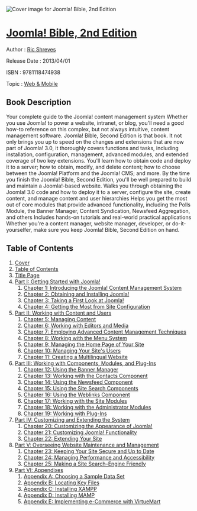 ![Cover image for Joomla! Bible, 2nd Edition](https://imgdetail.ebookreading.net/cover/cover/web_mobile/EB9781118474938.jpg)

[Joomla! Bible, 2nd Edition](https://ebookreading.net/view/book/Joomla%21+Bible%2C+2nd+Edition-EB9781118474938_1.html "Joomla! Bible, 2nd Edition")
====================================================================================================================

Author : [Ric Shreves](https://ebookreading.net/search/author/Ric+Shreves)

Release Date : 2013/04/01

ISBN : 9781118474938

Topic : [Web & Mobile](https://ebookreading.net/search/category/web-mobile)

Book Description
-----------------

Your complete guide to the Joomla! content management system
Whether you use Joomla! to power a website, intranet, or blog, you'll need a good how-to reference on this complex, but not always intuitive, content management software. Joomla! Bible, Second Edition is that book. It not only brings you up to speed on the changes and extensions that are now part of Joomla! 3.0, it thoroughly covers functions and tasks, including installation, configuration, management, advanced modules, and extended coverage of two key extensions.
You'll learn how to obtain code and deploy it to a server; how to obtain, modify, and delete content; how to choose between the Joomla! Platform and the Joomla! CMS; and more. By the time you finish the Joomla! Bible, Second Edition, you'll be well prepared to build and maintain a Joomla!-based website.
Walks you through obtaining the Joomla! 3.0 code and how to deploy it to a server, configure the site, create content, and manage content and user hierarchies
Helps you get the most out of core modules that provide advanced functionality, including the Polls Module, the Banner Manager, Content Syndication, Newsfeed Aggregation, and others
Includes hands-on tutorials and real-world practical applications
Whether you're a content manager, website manager, developer, or do-it-yourselfer, make sure you keep Joomla! Bible, Second Edition on hand.
              
Table of Contents
-----------------

1. [Cover](https://ebookreading.net/view/book/Joomla%21+Bible%2C+2nd+Edition-EB9781118474938_1.html)
1. [Table of Contents](https://ebookreading.net/view/book/Joomla%21+Bible%2C+2nd+Edition-EB9781118474938_2.html)
1. [Title Page](https://ebookreading.net/view/book/Joomla%21+Bible%2C+2nd+Edition-EB9781118474938_3.html)
1. [Part I: Getting Started with Joomla!](https://ebookreading.net/view/book/Joomla%21+Bible%2C+2nd+Edition-EB9781118474938_5.html)
    1. [Chapter 1: Introducing the Joomla! Content Management System](https://ebookreading.net/view/book/Joomla%21+Bible%2C+2nd+Edition-EB9781118474938_6.html)
    1. [Chapter 2: Obtaining and Installing Joomla!](https://ebookreading.net/view/book/Joomla%21+Bible%2C+2nd+Edition-EB9781118474938_7.html)
    1. [Chapter 3: Taking a First Look at Joomla!](https://ebookreading.net/view/book/Joomla%21+Bible%2C+2nd+Edition-EB9781118474938_8.html)
    1. [Chapter 4: Getting the Most from Site Configuration](https://ebookreading.net/view/book/Joomla%21+Bible%2C+2nd+Edition-EB9781118474938_9.html)
1. [Part II: Working with Content and Users](https://ebookreading.net/view/book/Joomla%21+Bible%2C+2nd+Edition-EB9781118474938_10.html)
    1. [Chapter 5: Managing Content](https://ebookreading.net/view/book/Joomla%21+Bible%2C+2nd+Edition-EB9781118474938_11.html)
    1. [Chapter 6: Working with Editors and Media](https://ebookreading.net/view/book/Joomla%21+Bible%2C+2nd+Edition-EB9781118474938_12.html)
    1. [Chapter 7: Employing Advanced Content Management Techniques](https://ebookreading.net/view/book/Joomla%21+Bible%2C+2nd+Edition-EB9781118474938_13.html)
    1. [Chapter 8: Working with the Menu System](https://ebookreading.net/view/book/Joomla%21+Bible%2C+2nd+Edition-EB9781118474938_14.html)
    1. [Chapter 9: Managing the Home Page of Your Site](https://ebookreading.net/view/book/Joomla%21+Bible%2C+2nd+Edition-EB9781118474938_15.html)
    1. [Chapter 10: Managing Your Site&#39;s Users](https://ebookreading.net/view/book/Joomla%21+Bible%2C+2nd+Edition-EB9781118474938_16.html)
    1. [Chapter 11: Creating a Multilingual Website](https://ebookreading.net/view/book/Joomla%21+Bible%2C+2nd+Edition-EB9781118474938_17.html)
1. [Part III: Working with Components, Modules, and Plug-Ins](https://ebookreading.net/view/book/Joomla%21+Bible%2C+2nd+Edition-EB9781118474938_18.html)
    1. [Chapter 12: Using the Banner Manager](https://ebookreading.net/view/book/Joomla%21+Bible%2C+2nd+Edition-EB9781118474938_19.html)
    1. [Chapter 13: Working with the Contacts Component](https://ebookreading.net/view/book/Joomla%21+Bible%2C+2nd+Edition-EB9781118474938_20.html)
    1. [Chapter 14: Using the Newsfeed Component](https://ebookreading.net/view/book/Joomla%21+Bible%2C+2nd+Edition-EB9781118474938_21.html)
    1. [Chapter 15: Using the Site Search Components](https://ebookreading.net/view/book/Joomla%21+Bible%2C+2nd+Edition-EB9781118474938_22.html)
    1. [Chapter 16: Using the Weblinks Component](https://ebookreading.net/view/book/Joomla%21+Bible%2C+2nd+Edition-EB9781118474938_23.html)
    1. [Chapter 17: Working with the Site Modules](https://ebookreading.net/view/book/Joomla%21+Bible%2C+2nd+Edition-EB9781118474938_24.html)
    1. [Chapter 18: Working with the Administrator Modules](https://ebookreading.net/view/book/Joomla%21+Bible%2C+2nd+Edition-EB9781118474938_25.html)
    1. [Chapter 19: Working with Plug-Ins](https://ebookreading.net/view/book/Joomla%21+Bible%2C+2nd+Edition-EB9781118474938_26.html)
1. [Part IV: Customizing and Extending the System](https://ebookreading.net/view/book/Joomla%21+Bible%2C+2nd+Edition-EB9781118474938_27.html)
    1. [Chapter 20: Customizing the Appearance of Joomla!](https://ebookreading.net/view/book/Joomla%21+Bible%2C+2nd+Edition-EB9781118474938_28.html)
    1. [Chapter 21: Customizing Joomla! Functionality](https://ebookreading.net/view/book/Joomla%21+Bible%2C+2nd+Edition-EB9781118474938_29.html)
    1. [Chapter 22: Extending Your Site](https://ebookreading.net/view/book/Joomla%21+Bible%2C+2nd+Edition-EB9781118474938_30.html)
1. [Part V: Overseeing Website Maintenance and Management](https://ebookreading.net/view/book/Joomla%21+Bible%2C+2nd+Edition-EB9781118474938_31.html)
    1. [Chapter 23: Keeping Your Site Secure and Up to Date](https://ebookreading.net/view/book/Joomla%21+Bible%2C+2nd+Edition-EB9781118474938_32.html)
    1. [Chapter 24: Managing Performance and Accessibility](https://ebookreading.net/view/book/Joomla%21+Bible%2C+2nd+Edition-EB9781118474938_33.html)
    1. [Chapter 25: Making a Site Search–Engine Friendly](https://ebookreading.net/view/book/Joomla%21+Bible%2C+2nd+Edition-EB9781118474938_34.html)
1. [Part VI: Appendixes](https://ebookreading.net/view/book/Joomla%21+Bible%2C+2nd+Edition-EB9781118474938_35.html)
    1. [Appendix A: Choosing a Sample Data Set](https://ebookreading.net/view/book/Joomla%21+Bible%2C+2nd+Edition-EB9781118474938_36.html)
    1. [Appendix B: Locating Key Files](https://ebookreading.net/view/book/Joomla%21+Bible%2C+2nd+Edition-EB9781118474938_37.html)
    1. [Appendix C: Installing XAMPP](https://ebookreading.net/view/book/Joomla%21+Bible%2C+2nd+Edition-EB9781118474938_38.html)
    1. [Appendix D: Installing MAMP](https://ebookreading.net/view/book/Joomla%21+Bible%2C+2nd+Edition-EB9781118474938_39.html)
    1. [Appendix E: Implementing e-Commerce with VirtueMart](https://ebookreading.net/view/book/Joomla%21+Bible%2C+2nd+Edition-EB9781118474938_40.html)
